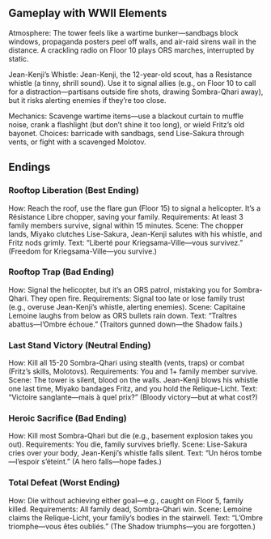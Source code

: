 ## Gameplay with WWII Elements
Atmosphere: The tower feels like a wartime bunker—sandbags block windows, propaganda posters peel off walls, and air-raid sirens wail in the distance. A crackling radio on Floor 10 plays ORS marches, interrupted by static.

Jean-Kenji’s Whistle: Jean-Kenji, the 12-year-old scout, has a Resistance whistle (a tinny, shrill sound). Use it to signal allies (e.g., on Floor 10 to call for a distraction—partisans outside fire shots, drawing Sombra-Qhari away), but it risks alerting enemies if they’re too close.

Mechanics: Scavenge wartime items—use a blackout curtain to muffle noise, crank a flashlight (but don’t shine it too long), or wield Fritz’s old bayonet. Choices: barricade with sandbags, send Lise-Sakura through vents, or fight with a scavenged Molotov.

## Endings

### Rooftop Liberation (Best Ending)
How: Reach the roof, use the flare gun (Floor 15) to signal a helicopter. It’s a Résistance Libre chopper, saving your family.
Requirements: At least 3 family members survive, signal within 15 minutes.
Scene: The chopper lands, Miyako clutches Lise-Sakura, Jean-Kenji salutes with his whistle, and Fritz nods grimly. Text: “Liberté pour Kriegsama-Ville—vous survivez.” (Freedom for Kriegsama-Ville—you survive.)

### Rooftop Trap (Bad Ending)
How: Signal the helicopter, but it’s an ORS patrol, mistaking you for Sombra-Qhari. They open fire.
Requirements: Signal too late or lose family trust (e.g., overuse Jean-Kenji’s whistle, alerting enemies).
Scene: Capitaine Lemoine laughs from below as ORS bullets rain down. Text: “Traîtres abattus—l’Ombre échoue.” (Traitors gunned down—the Shadow fails.)

### Last Stand Victory (Neutral Ending)
How: Kill all 15-20 Sombra-Qhari using stealth (vents, traps) or combat (Fritz’s skills, Molotovs).
Requirements: You and 1+ family member survive.
Scene: The tower is silent, blood on the walls. Jean-Kenji blows his whistle one last time, Miyako bandages Fritz, and you hold the Relique-Licht. Text: “Victoire sanglante—mais à quel prix?” (Bloody victory—but at what cost?)

### Heroic Sacrifice (Bad Ending)
How: Kill most Sombra-Qhari but die (e.g., basement explosion takes you out).
Requirements: You die, family survives briefly.
Scene: Lise-Sakura cries over your body, Jean-Kenji’s whistle falls silent. Text: “Un héros tombe—l’espoir s’éteint.” (A hero falls—hope fades.)

### Total Defeat (Worst Ending)
How: Die without achieving either goal—e.g., caught on Floor 5, family killed.
Requirements: All family dead, Sombra-Qhari win.
Scene: Lemoine claims the Relique-Licht, your family’s bodies in the stairwell. Text: “L’Ombre triomphe—vous êtes oubliés.” (The Shadow triumphs—you are forgotten.)